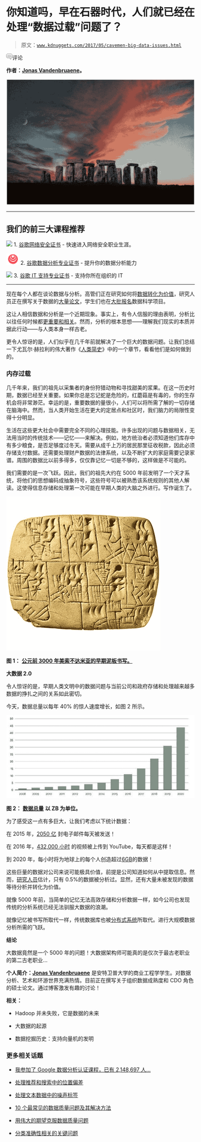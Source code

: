 # 你知道吗，早在石器时代，人们就已经在处理“数据过载”问题了？

> 原文：[`www.kdnuggets.com/2017/05/cavemen-big-data-issues.html`](https://www.kdnuggets.com/2017/05/cavemen-big-data-issues.html)

![c](img/3d9c022da2d331bb56691a9617b91b90.png)评论

**作者：[Jonas Vandenbruaene](http://www.linkedin.com/in/jonasvandenbruaene)。**

![](img/6dbb51cf9df3252d326379ec3228a122.png)

* * *

## 我们的前三大课程推荐

![](img/0244c01ba9267c002ef39d4907e0b8fb.png) 1\. [谷歌网络安全证书](https://www.kdnuggets.com/google-cybersecurity) - 快速进入网络安全职业生涯。

![](img/e225c49c3c91745821c8c0368bf04711.png) 2\. [谷歌数据分析专业证书](https://www.kdnuggets.com/google-data-analytics) - 提升你的数据分析能力

![](img/0244c01ba9267c002ef39d4907e0b8fb.png) 3\. [谷歌 IT 支持专业证书](https://www.kdnuggets.com/google-itsupport) - 支持你所在组织的 IT

* * *

现在每个人都在谈论数据与分析。高管们正在研究如何将[数据转化为价值](http://www.mckinsey.com/business-functions/mckinsey-analytics/our-insights/how-companies-are-using-big-data-and-analytics)，研究人员正在撰写关于数据的[大量论文](https://www.researchtrends.com/issue-30-september-2012/the-evolution-of-big-data-as-a-research-and-scientific-topic-overview-of-the-literature/)，学生们也在[大批报名](https://www.google.be/url?sa=t&rct=j&q=&esrc=s&source=web&cd=3&ved=0ahUKEwjT3_K87YzTAhWMCsAKHZrGDTwQFgg1MAI&url=http%3A%2F%2Fwww.gmac.com%2F~%2Fmedia%2FFiles%2Fgmac%2FResearch%2Fadmissions-and-application-trends%2F2016-gmac-application-trends-web-release-v2.pdf&usg=AFQjCNH-rHfUH4zEgnGkI0jLvHvh90pf5g&bvm=bv.151426398,d.ZGg&cad=rja)数据科学项目。

这让人相信数据和分析是一个近期现象。事实上，有令人信服的理由表明，分析比以往任何时候都[更重要和相关](http://eu.wiley.com/WileyCDA/WileyTitle/productCd-111872464X.html)。然而，分析的根本思想——理解我们现实的本质并据此行动——与人类本身一样古老。

更令人惊讶的是，人们似乎在几千年前就解决了一个巨大的数据问题。让我们总结一下尤瓦尔·赫拉利的伟大著作《[人类简史](https://www.amazon.com/Sapiens-Humankind-Yuval-Noah-Harari/dp/0062316095)》中的一个章节，看看他们是如何做到的。

### 内存过载

几千年来，我们的祖先以采集者的身份狩猎动物和寻找甜美的浆果。在这一历史时期，数据已经至关重要。如果你总是忘记蛇是危险的，红蘑菇是有毒的，你的生存机会将非常渺茫。幸运的是，重要数据的量很小，人们可以将所需了解的一切存储在脑海中。然而，当人类开始生活在更大的定居点和社区时，我们脑力的局限性变得十分明显。

生活在这些更大社会中需要完全不同的心理技能。许多出现的问题与数据相关，无法用当时的传统技术——记忆——来解决。例如，地方统治者必须知道他们库存中有多少粮食，是否足够度过冬天。需要从成千上万的居民那里征收税款，因此必须存储支付数据。还需要处理财产数据的法律系统，以及不断扩大的家庭需要记录家谱。周围的数据比以前多得多，仅仅靠记忆一切是不够的，这样做是不可能的。

我们需要的是一次飞跃。因此，我们的祖先大约在 5000 年前发明了一个天才系统，将他们的思想编码成抽象符号，这些符号可以被熟悉该系统规则的其他人解读。这使得信息存储和处理第一次可能在早期人类的大脑之外进行。写作诞生了。

![](img/ad9a792973b2ce4a7c04205cab12404a.png)

**图 1：** [**公元前 3000 年美索不达米亚的早期泥板书写。**](http://history2701.wikia.com/wiki/Beer_Allocation_Clay_Cuneiform_Tablet_from_Southern_Iraq)

**大数据 2.0**

令人惊讶的是，早期人类文明中的数据问题与当前公司和政府存储和处理越来越多数据的挣扎之间的关系如此密切。

今天，数据总量以每年 40% 的惊人速度增长，如图 2 所示。

![](img/d501dec1f2ef17409a764a453b0f2c54.png)

**图 2：** [**数据总量**](https://www.atkearney.com/documents/10192/698536/Big+Data+and+the+Creative+Destruction+of+Todays+Business+Models.pdf/f05aed38-6c26-431d-8500-d75a2c384919) **以 ZB 为单位。**

为了感受这一点有多巨大，让我们考虑以下统计数据：

在 2015 年，[2050 亿](https://www.lifewire.com/how-many-emails-are-sent-every-day-1171210) 封电子邮件每天被发送！

在 2016 年，[432,000 小时](https://www.forbes.com/sites/bernardmarr/2015/09/30/big-data-20-mind-boggling-facts-everyone-must-read/#8f0522817b1e) 的视频被上传到 YouTube，每天都是这样！

到 2020 年，每小时将为地球上的每个人创造超过[6GB](https://www.forbes.com/sites/bernardmarr/2015/09/30/big-data-20-mind-boggling-facts-everyone-must-read/#16c81c6e17b1)的数据！

这些巨量的数据对公司来说可能极具价值，前提是公司知道如何从中提取信息。然而，[研究人员](https://www.technologyreview.com/s/514346/the-data-made-me-do-it/)估计，只有 0.5%的数据被分析过。显然，还有大量未被发现的数据等待分析并转化为价值。

就像 5000 年前，当简单的记忆无法高效存储和分析数据一样，如今公司也发现传统的分析系统已经无法驯服大数据的浪潮。

就像记忆被书写所取代一样，传统数据库也被[分布式系统](http://article.sciencepublishinggroup.com/html/10.11648.j.iotcc.20160403.13.html)所取代。进行大规模数据分析所需的飞跃。

**结论**

大数据竟然是一个 5000 年的问题！大数据架构师可能真的是仅次于最古老职业的第二古老职业…

**个人简介：[Jonas Vandenbruaene](http://www.linkedin.com/in/jonasvandenbruaene)** 是安特卫普大学的商业工程学学生。对数据分析、艺术和环游世界充满热情。目前正在撰写关于组织数据成熟度和 CDO 角色的硕士论文。通过博客激发有趣的讨论！

**相关：**

+   Hadoop 并未失败，它是数据的未来

+   大数据的起源

+   数据挖掘历史：支持向量机的发明

### 更多相关话题

+   [我参加了 Google 数据分析认证课程，已有 2,148,697 人…](https://www.kdnuggets.com/i-took-the-google-data-analytics-certification-where-2148697-have-already-enrolled)

+   [处理推荐和搜索中的位置偏差](https://www.kdnuggets.com/2023/03/dealing-position-bias-recommendations-search.html)

+   [处理文本数据中的噪声标签](https://www.kdnuggets.com/2023/04/dealing-noisy-labels-text-data.html)

+   [10 个最常见的数据质量问题及其解决方法](https://www.kdnuggets.com/2022/11/10-common-data-quality-issues-fix.html)

+   [用伟大的期望克服数据质量问题](https://www.kdnuggets.com/2023/01/overcome-data-quality-issues-great-expectations.html)

+   [分类准确性相关的关键问题](https://www.kdnuggets.com/2023/03/key-issues-associated-classification-accuracy.html)
